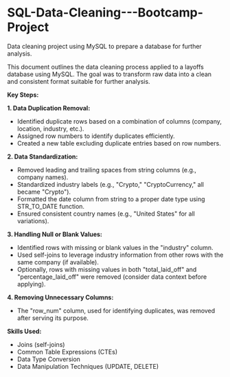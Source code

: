 # SQL-Data-Cleaning---Bootcamp-Project
Data cleaning project using MySQL to prepare a database for further analysis.

This document outlines the data cleaning process applied to a layoffs database using MySQL. The goal was to transform raw data into a clean and consistent format suitable for further analysis.

**Key Steps:**

**1. Data Duplication Removal:**
  - Identified duplicate rows based on a combination of columns (company, location, industry, etc.).
  - Assigned row numbers to identify duplicates efficiently.
  - Created a new table excluding duplicate entries based on row numbers.
  
**2. Data Standardization:**
  - Removed leading and trailing spaces from string columns (e.g., company names).
  - Standardized industry labels (e.g., "Crypto," "CryptoCurrency," all became "Crypto").
  - Formatted the date column from string to a proper date type using STR_TO_DATE function.
  - Ensured consistent country names (e.g., "United States" for all variations).

**3. Handling Null or Blank Values:**
  - Identified rows with missing or blank values in the "industry" column.
  - Used self-joins to leverage industry information from other rows with the same company (if available).
  - Optionally, rows with missing values in both "total_laid_off" and "percentage_laid_off" were removed (consider data context before applying).

**4. Removing Unnecessary Columns:**
  - The "row_num" column, used for identifying duplicates, was removed after serving its purpose.

**Skills Used:**
  - Joins (self-joins)
  - Common Table Expressions (CTEs)
  - Data Type Conversion
  - Data Manipulation Techniques (UPDATE, DELETE)

